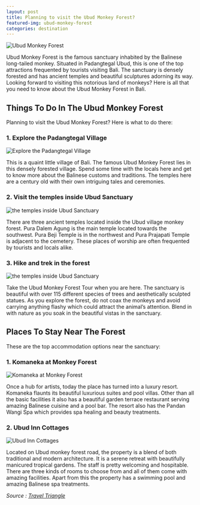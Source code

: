 ```yaml
---
layout: post
title: Planning to visit the Ubud Monkey Forest?
featured-img: ubud-monkey-forest
categories: destination
---
```


![Ubud Monkey Forest][umf]

Ubud Monkey Forest is the famous sanctuary inhabited by the Balinese long-tailed monkey. Situated in Padangtegal Ubud, this is one of the top attractions frequented by tourists visiting Bali. The sanctuary is densely forested and has ancient temples and beautiful sculptures adorning its way. Looking forward to visiting this notorious land of monkeys? Here is all that you need to know about the Ubud Monkey Forest in Bali.

## Things To Do In The Ubud Monkey Forest
Planning to visit the Ubud Monkey Forest? Here is what to do there:

### 1. Explore the Padangtegal Village

![Explore the Padangtegal Village][etpv]

This is a quaint little village of Bali. The famous Ubud Monkey Forest lies in this densely forested village. Spend some time with the locals here and get to know more about the Balinese customs and traditions. The temples here are a century old with their own intriguing tales and ceremonies.

### 2. Visit the temples inside Ubud Sanctuary

![the temples inside Ubud Sanctuary][ttius]

There are three ancient temples located inside the Ubud village monkey forest. Pura Dalem Agung is the main temple located towards the southwest. Pura Beji Temple is in the northwest and Pura Prajapati Temple is adjacent to the cemetery. These places of worship are often frequented by tourists and locals alike.

### 3. Hike and trek in the forest

![the temples inside Ubud Sanctuary][hatitf]

Take the Ubud Monkey Forest Tour when you are here. The sanctuary is beautiful with over 115 different species of trees and aesthetically sculpted statues. As you explore the forest, do not coax the monkeys and avoid carrying anything flashy which could attract the animal’s attention. Blend in with nature as you soak in the beautiful vistas in the sanctuary.

## Places To Stay Near The Forest
These are the top accommodation options near the sanctuary:

### 1. Komaneka at Monkey Forest

![Komaneka at Monkey Forest][kamf]

Once a hub for artists, today the place has turned into a luxury resort. Komaneka flaunts its beautiful luxurious suites and pool villas. Other than all the basic facilities it also has a beautiful garden terrace restaurant serving amazing Balinese cuisine and a pool bar. The resort also has the Pandan Wangi Spa which provides spa healing and beauty treatments.

### 2. Ubud Inn Cottages

![Ubud Inn Cottages][uic]

Located on Ubud monkey forest road, the property is a blend of both traditional and modern architecture. It is a serene retreat with beautifully manicured tropical gardens. The staff is pretty welcoming and hospitable. There are three kinds of rooms to choose from and all of them come with amazing facilities. Apart from this the property has a swimming pool and amazing Balinese spa treatments.

_Source : [Travel Triangle](https://traveltriangle.com/blog/ubud-monkey-forest "TravelTiangle")_

[uic]: https://firstravelers.com/assets/img/posts/Ubud-Inn-Cottages.jpg "Ubud Inn Cottages"
[kamf]: https://firstravelers.com/assets/img/posts/Komaneka-at-Monkey-Forest.jpg "Komaneka at Monkey Forest"
[hatitf]: https://firstravelers.com/assets/img/posts/Hike-and-trek-in-the-forest.jpg "Hike and trek in the forest"
[ttius]: https://firstravelers.com/assets/img/posts/Visit-the-temples-inside-Ubud-Sanctuary.jpg "The temples inside Ubud Sanctuary"
[umf]: https://firstravelers.com/assets/img/posts/ubud-monkey-forest.jpg "Ubud Monkey Forest"
[etpv]: https://firstravelers.com/assets/img/posts/Explore-the-Padangtegal-Village.jpg "Exlore The Padangtegal Village"




